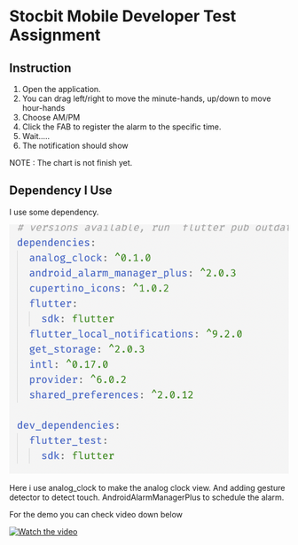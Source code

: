 # Stocbit Mobile Developer Test Assignment
## Instruction

1. Open the application. 
2. You can drag left/right to move the minute-hands, up/down to move hour-hands
3. Choose AM/PM 
4. Click the FAB to register the alarm to the specific time. 
5. Wait.....
6. The notification should show

NOTE : 
The chart is not finish yet. 

## Dependency I Use
I use some dependency.

![alt text](https://github.com/kopianan/alarm_analog/blob/main/Screen%20Shot%202022-01-17%20at%2013.15.14.png)


Here i use analog_clock to make the analog clock view. And adding gesture detector to detect touch. 
AndroidAlarmManagerPlus to schedule the alarm. 
 
 
For the demo you can check video down below 


[![Watch the video](https://img.youtube.com/vi/bjbfaKwbfa4/0.jpg)](https://youtu.be/bjbfaKwbfa4)

